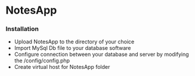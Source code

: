 # NotesApp

### Installation
- Upload NotesApp to the directory of your choice
- Import MySql Db file to your database software
- Configure connection between your database and server by modifying the /config/config.php
- Create virtual host for NotesApp folder
